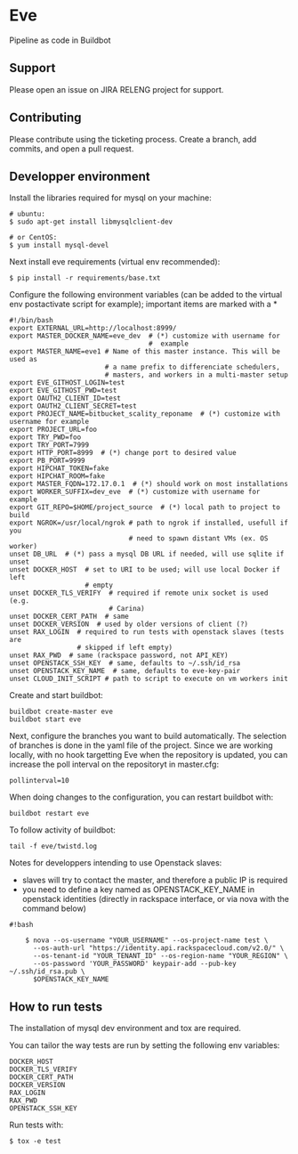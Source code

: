 # Eve

Pipeline as code in Buildbot

## Support

Please open an issue on JIRA RELENG project for support.

## Contributing

Please contribute using the ticketing process. Create a branch, add commits,
and open a pull request.

## Developper environment
Install the libraries required for mysql on your machine:

    # ubuntu:
    $ sudo apt-get install libmysqlclient-dev

    # or CentOS:
    $ yum install mysql-devel

Next install eve requirements (virtual env recommended):

    $ pip install -r requirements/base.txt

Configure the following environment variables (can be added to the virtual
env postactivate script for example); important items are marked with a *

    #!/bin/bash
    export EXTERNAL_URL=http://localhost:8999/
    export MASTER_DOCKER_NAME=eve_dev  # (*) customize with username for
                                       #  example
    export MASTER_NAME=eve1 # Name of this master instance. This will be used as
                            # a name prefix to differenciate schedulers,
                            # masters, and workers in a multi-master setup
    export EVE_GITHOST_LOGIN=test
    export EVE_GITHOST_PWD=test
    export OAUTH2_CLIENT_ID=test
    export OAUTH2_CLIENT_SECRET=test
    export PROJECT_NAME=bitbucket_scality_reponame  # (*) customize with username for example
    export PROJECT_URL=foo
    export TRY_PWD=foo
    export TRY_PORT=7999
    export HTTP_PORT=8999  # (*) change port to desired value
    export PB_PORT=9999
    export HIPCHAT_TOKEN=fake
    export HIPCHAT_ROOM=fake
    export MASTER_FQDN=172.17.0.1  # (*) should work on most installations
    export WORKER_SUFFIX=dev_eve  # (*) customize with username for example
    export GIT_REPO=$HOME/project_source  # (*) local path to project to build
    export NGROK=/usr/local/ngrok # path to ngrok if installed, usefull if you
                                  # need to spawn distant VMs (ex. OS worker)
    unset DB_URL  # (*) pass a mysql DB URL if needed, will use sqlite if unset
    unset DOCKER_HOST  # set to URI to be used; will use local Docker if left
                       # empty
    unset DOCKER_TLS_VERIFY  # required if remote unix socket is used (e.g.
                             # Carina)
    unset DOCKER_CERT_PATH  # same
    unset DOCKER_VERSION  # used by older versions of client (?)
    unset RAX_LOGIN  # required to run tests with openstack slaves (tests are
                     # skipped if left empty)
    unset RAX_PWD  # same (rackspace password, not API_KEY)
    unset OPENSTACK_SSH_KEY  # same, defaults to ~/.ssh/id_rsa
    unset OPENSTACK_KEY_NAME  # same, defaults to eve-key-pair
    unset CLOUD_INIT_SCRIPT # path to script to execute on vm workers init


Create and start buildbot:

    buildbot create-master eve
    buildbot start eve

Next, configure the branches you want to build automatically. The selection of
branches is done in the yaml file of the project. Since we are working locally,
with no hook targetting Eve when the repository is updated, you can increase
the poll interval on the repositoryt in master.cfg:

    pollinterval=10

When doing changes to the configuration, you can restart buildbot with:

    buildbot restart eve

To follow activity of buildbot:

    tail -f eve/twistd.log


Notes for developpers intending to use Openstack slaves:

- slaves will try to contact the master, and therefore a public IP is required
- you need to define a key named as OPENSTACK_KEY_NAME in openstack identities
  (directly in rackspace interface, or via nova with the command below)



```
#!bash

    $ nova --os-username "YOUR_USERNAME" --os-project-name test \
      --os-auth-url "https://identity.api.rackspacecloud.com/v2.0/" \
      --os-tenant-id "YOUR_TENANT_ID" --os-region-name "YOUR_REGION" \
      --os-password 'YOUR_PASSWORD' keypair-add --pub-key ~/.ssh/id_rsa.pub \
      $OPENSTACK_KEY_NAME
```



## How to run tests
The installation of mysql dev environment and tox are required.

You can tailor the way tests are run by setting the following env variables:

    DOCKER_HOST
    DOCKER_TLS_VERIFY
    DOCKER_CERT_PATH
    DOCKER_VERSION
    RAX_LOGIN
    RAX_PWD
    OPENSTACK_SSH_KEY

Run tests with:

    $ tox -e test
